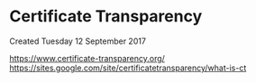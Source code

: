 # Certificate Transparency
Created Tuesday 12 September 2017

<https://www.certificate-transparency.org/>
<https://sites.google.com/site/certificatetransparency/what-is-ct>

